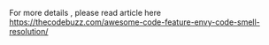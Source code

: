 For more details , please read article here https://thecodebuzz.com/awesome-code-feature-envy-code-smell-resolution/

